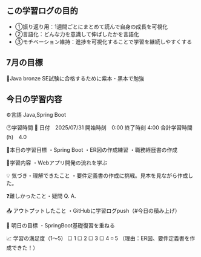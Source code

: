 ## この学習ログの目的
* ①振り返り用：1週間ごとにまとめて読んで自身の成長を可視化
* ②言語化：どんな力を意識して伸ばしたかを言語化
* ③モチベーション維持：進捗を可視化することで学習を継続しやすくする

## 7月の目標
📝Java bronze SE試験に合格するために紫本・黒本で勉強

## 今日の学習内容
⚙️言語 Java,Spring Boot

🕐学習時間
📅 日付　2025/07/31
開始時刻　0:00
終了時刻  4:00
合計学習時間(h)　4.0

🎯本日の学習目標
・Spring Boot
・ER図の作成練習
・職務経歴書の作成

📝学習内容
・Webアプリ開発の流れを学ぶ

💡 気づき・理解できたこと
・要件定義書の作成に挑戦。見本を見ながら作成した。

❓難しかったこと・疑問
Q. 
A. 

📤 アウトプットしたこと
・GitHubに学習ログpush（#今日の積み上げ）

🌱 明日の目標
・SpringBoot基礎復習を重ねる

📈 学習の満足度（1〜5）
☐ 1 ☐ 2 ☐ 3 ☐ 4 ◽️ 5
（理由：ER図、要件定義書を作成できた！）